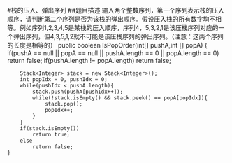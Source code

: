 #栈的压入、弹出序列
##题目描述
输入两个整数序列，第一个序列表示栈的压入顺序，请判断第二个序列是否为该栈的弹出顺序。假设压入栈的所有数字均不相等。例如序列1,2,3,4,5是某栈的压入顺序，序列4，5,3,2,1是该压栈序列对应的一个弹出序列，但4,3,5,1,2就不可能是该压栈序列的弹出序列。（注意：这两个序列的长度是相等的）
   public boolean IsPopOrder(int[] pushA,int [] popA) {
        if(pushA == null || popA == null || pushA.length == 0 || popA.length == 0)
            return false;
        if(pushA.length !=  popA.length)
            return false;
        
        Stack<Integer> stack = new Stack<Integer>();
        int popIdx = 0, pushIdx = 0;
        while(pushIdx < pushA.length){
            stack.push(pushA[pushIdx++]);
            while(!stack.isEmpty() && stack.peek() == popA[popIdx]){
                stack.pop();
                popIdx++;
            }
        }
        if(stack.isEmpty())
            return true;
        else
            return false;
    }
